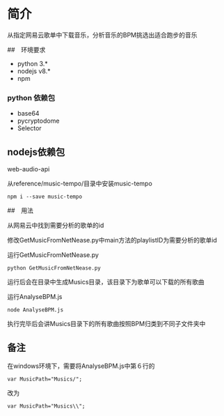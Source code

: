 # 简介

从指定网易云歌单中下载音乐，分析音乐的BPM挑选出适合跑步的音乐

##　环境要求

- python 3.*
- nodejs  v8.*
- npm

### python 依赖包

- base64
- pycryptodome
- Selector

## nodejs依赖包

web-audio-api

从reference/music-tempo/目录中安装music-tempo

`npm i --save music-tempo`

##　用法

从网易云中找到需要分析的歌单的id

修改GetMusicFromNetNease.py中main方法的playlistID为需要分析的歌单id

运行GetMusicFromNetNease.py

`python GetMusicFromNetNease.py`

运行后会在目录中生成Musics目录，该目录下为歌单可以下载的所有歌曲

运行AnalyseBPM.js

`node AnalyseBPM.js`

执行完毕后会讲Musics目录下的所有歌曲按照BPM归类到不同子文件夹中

## 备注

在windows环境下，需要将AnalyseBPM.js中第６行的

``var MusicPath="Musics/";``

改为

`var MusicPath="Musics\\";`